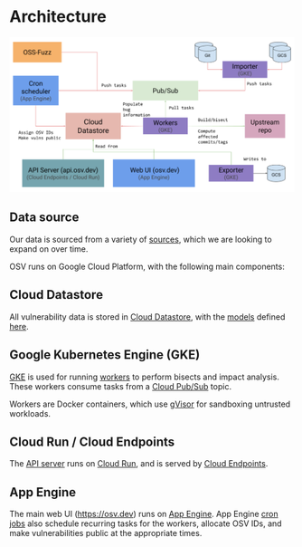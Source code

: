 # Architecture

<p align="center">
  <img src="images/architecture.png" width="800">
</p>

## Data source

Our data is sourced from a variety of [sources], which we are looking to expand
on over time.

[sources]: https://cvedb.github.io#current-data-sources

OSV runs on Google Cloud Platform, with the following main components:

## Cloud Datastore

All vulnerability data is stored in [Cloud Datastore], with the [models] defined
[here].

[Cloud Datastore]: https://cloud.google.com/datastore
[models]:
https://googleapis.dev/python/python-ndb/latest/index.html#defining-entities-keys-and-properties
[here]: https://github.com/google/osv/blob/master/osv/models.py

## Google Kubernetes Engine (GKE)

[GKE] is used for running [workers] to perform bisects and impact analysis.
These workers consume tasks from a [Cloud Pub/Sub] topic.

Workers are Docker containers, which use [gVisor] for sandboxing untrusted
workloads.

[GKE]: https://cloud.google.com/kubernetes-engine
[workers]: https://github.com/google/osv/tree/master/docker/worker
[gVisor]: https://gvisor.dev/
[Cloud Pub/Sub]: https://cloud.google.com/pubsub

## Cloud Run / Cloud Endpoints

The [API server] runs on [Cloud Run], and is served by [Cloud Endpoints].

[API server]: https://github.com/google/osv/tree/master/gcp/api
[Cloud Run]: https://cloud.google.com/run
[Cloud Endpoints]: https://cloud.google.com/endpoints

## App Engine

The main web UI (https://osv.dev) runs on [App Engine]. App Engine [cron jobs]
also schedule recurring tasks for the workers, allocate OSV IDs, and make
vulnerabilities public at the appropriate times.

[App Engine]: https://github.com/google/osv/tree/master/gcp/appengine
[cron jobs]: https://github.com/google/osv/blob/master/gcp/appengine/cron.yaml
